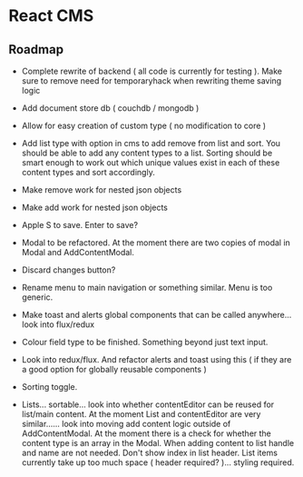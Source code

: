 # React CMS

## Roadmap
* Complete rewrite of backend ( all code is currently for testing ). Make sure to remove need for temporaryhack when rewriting theme saving logic
* Add document store db ( couchdb / mongodb )
* Allow for easy creation of custom type ( no modification to core )



* Add list type with option in cms to add remove from list and sort. You should be able to add any content types to a list. Sorting should be smart enough to work out which unique values exist in each of these content types and sort accordingly.




* Make remove work for nested json objects
* Make add work for nested json objects

* Apple S to save. Enter to save?
* Modal to be refactored. At the moment there are two copies of modal in Modal and AddContentModal.


* Discard changes button?
* Rename menu to main navigation or something similar. Menu is too generic.
* Make toast and alerts global components that can be called anywhere... look into flux/redux

* Colour field type to be finished. Something beyond just text input.


* Look into redux/flux. And refactor alerts and toast using this ( if they are a good option for globally reusable components )


* Sorting toggle.

* Lists... sortable... look into whether contentEditor can be reused for list/main content. At the moment List and contentEditor are very similar...... look into moving add content logic outside of AddContentModal. At the moment there is a check for whether the content type is an array in the Modal. When adding content to list handle and name are not needed. Don't show index in list header. List items currently take up too much space ( header required? )... styling required.
